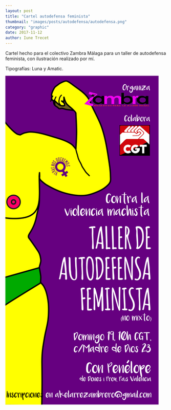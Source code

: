 ```yaml
---
layout: post
title: "Cartel autodefensa feminista"
thumbnail: "images/posts/autodefensa/autodefensa.png"
category: "graphic"
date: 2017-11-12
author: Iune Trecet
---
```


Cartel hecho para el colectivo Zambra Málaga para un taller de autodefensa
feminista, con ilustración realizado por mí.

Tipografías: Luna y Amatic.

<img src="/images/posts/autodefensa/autodefensa_trazatua.svg" alt="Autodefensa feminista">
